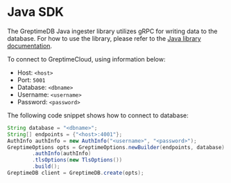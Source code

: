 # Java SDK

The GreptimeDB Java ingester library utilizes gRPC for writing data to the database. For how to use the library, please refer to the [Java library documentation](https://docs.greptime.com/user-guide/client-libraries/java).

To connect to GreptimeCloud, using information below:

- Host: `<host>`
- Port: `5001`
- Database: `<dbname>`
- Username: `<username>`
- Password: `<password>`

The following code snippet shows how to connect to database:

```java
String database = "<dbname>";
String[] endpoints = {"<host>:4001"};
AuthInfo authInfo = new AuthInfo("<username>", "<password>");
GreptimeOptions opts = GreptimeOptions.newBuilder(endpoints, database)
        .authInfo(authInfo)
        .tlsOptions(new TlsOptions())
        .build();
GreptimeDB client = GreptimeDB.create(opts);
```
